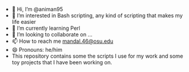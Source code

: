 - 👋 Hi, I’m @animan95
- 👀 I’m interested in Bash scripting, any kind of scripting that makes my life easier
- 🌱 I’m currently learning Perl
- 💞️ I’m looking to collaborate on ...
- 📫 How to reach me mandal.46@osu.edu
- 😄 Pronouns: he/him
- This repository contains some the scripts I use for my work and some toy projects that I have been working on.


<!---
animan95/animan95 is a ✨ special ✨ repository because its `README.md` (this file) appears on your GitHub profile.
You can click the Preview link to take a look at your changes.
--->
